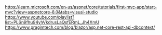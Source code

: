 https://learn.microsoft.com/en-us/aspnet/core/tutorials/first-mvc-app/start-mvc?view=aspnetcore-8.0&tabs=visual-studio
https://www.youtube.com/playlist?list=PL6n9fhu94yhVkdrusLaQsfERmL_Jh4XmU
https://www.pragimtech.com/blog/blazor/asp.net-core-rest-api-dbcontext/
